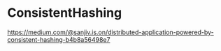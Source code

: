 # ConsistentHashing

https://medium.com/@sanjiv.is.on/distributed-application-powered-by-consistent-hashing-b4b8a56498e7

